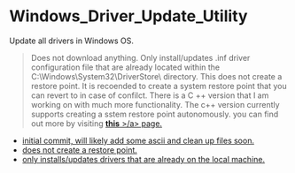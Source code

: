 # Windows_Driver_Update_Utility
Update all drivers in Windows OS.
> Does not download anything. Only install/updates .inf driver configuration file that are already located within the C:\\Windows\\System32\\DriverStore\\ directory.
> This does not create a restore point. It is recoended to create a system restore point that you can revert to in case of confilct.
> There is a C ++ version that I am working on with much more functionality. The c++ version currently supports creating a sstem restore point autonomously.
> you can find out more by visiting <a href="https://github.com/Node0o1/UpdateUtility"> **this** >/a> page.
* initial commit, will likely add some ascii and clean up files soon.
* does not create a restore point.
* only installs/updates drivers that are already on the local machine.
